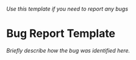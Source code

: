 _Use this template if you need to report any bugs_

# Bug Report Template
_Briefly describe how the bug was identified here._
